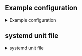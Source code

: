 ## Example configuration

<details>
<summary>Example configuration</summary>

```toml
{{#include ../../conduwuit-example.toml}}
```

</details>

## systemd unit file

<details>
<summary>systemd unit file</summary>

```
{{#include ../../dist/conduwuit.service}}
```
